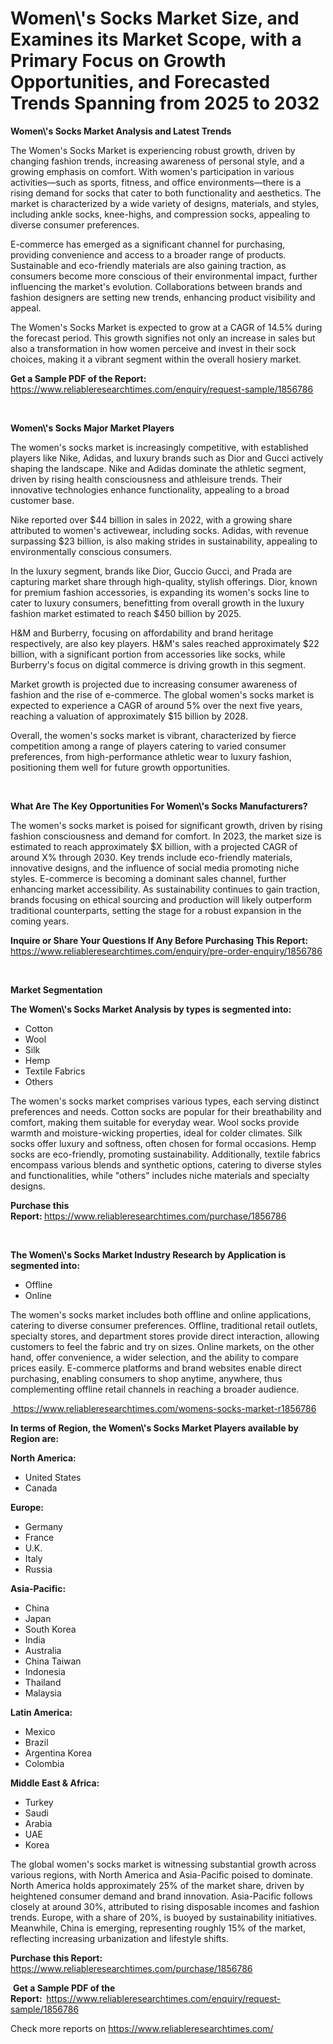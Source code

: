 <p><h1>Women\'s Socks Market Size, and Examines its Market Scope, with a Primary Focus on Growth Opportunities, and Forecasted Trends Spanning from 2025 to 2032</h1></p><p><strong>Women\'s Socks Market Analysis and Latest Trends</strong></p>
<p><p>The Women's Socks Market is experiencing robust growth, driven by changing fashion trends, increasing awareness of personal style, and a growing emphasis on comfort. With women's participation in various activities—such as sports, fitness, and office environments—there is a rising demand for socks that cater to both functionality and aesthetics. The market is characterized by a wide variety of designs, materials, and styles, including ankle socks, knee-highs, and compression socks, appealing to diverse consumer preferences.</p><p>E-commerce has emerged as a significant channel for purchasing, providing convenience and access to a broader range of products. Sustainable and eco-friendly materials are also gaining traction, as consumers become more conscious of their environmental impact, further influencing the market's evolution. Collaborations between brands and fashion designers are setting new trends, enhancing product visibility and appeal.</p><p>The Women's Socks Market is expected to grow at a CAGR of 14.5% during the forecast period. This growth signifies not only an increase in sales but also a transformation in how women perceive and invest in their sock choices, making it a vibrant segment within the overall hosiery market.</p></p>
<p><strong>Get a Sample PDF of the Report:&nbsp;</strong> <a href="https://www.reliableresearchtimes.com/enquiry/request-sample/1856786?utm_campaign=2464&utm_medium=2&utm_source=Github&utm_content=ia&utm_term=27032025&utm_id=womens-socks">https://www.reliableresearchtimes.com/enquiry/request-sample/1856786</a></p>
<p>&nbsp;</p>
<p><strong>Women\'s Socks Major Market Players</strong></p>
<p><p>The women's socks market is increasingly competitive, with established players like Nike, Adidas, and luxury brands such as Dior and Gucci actively shaping the landscape. Nike and Adidas dominate the athletic segment, driven by rising health consciousness and athleisure trends. Their innovative technologies enhance functionality, appealing to a broad customer base.</p><p>Nike reported over $44 billion in sales in 2022, with a growing share attributed to women's activewear, including socks. Adidas, with revenue surpassing $23 billion, is also making strides in sustainability, appealing to environmentally conscious consumers. </p><p>In the luxury segment, brands like Dior, Guccio Gucci, and Prada are capturing market share through high-quality, stylish offerings. Dior, known for premium fashion accessories, is expanding its women's socks line to cater to luxury consumers, benefitting from overall growth in the luxury fashion market estimated to reach $450 billion by 2025.</p><p>H&M and Burberry, focusing on affordability and brand heritage respectively, are also key players. H&M's sales reached approximately $22 billion, with a significant portion from accessories like socks, while Burberry's focus on digital commerce is driving growth in this segment.</p><p>Market growth is projected due to increasing consumer awareness of fashion and the rise of e-commerce. The global women's socks market is expected to experience a CAGR of around 5% over the next five years, reaching a valuation of approximately $15 billion by 2028.</p><p>Overall, the women's socks market is vibrant, characterized by fierce competition among a range of players catering to varied consumer preferences, from high-performance athletic wear to luxury fashion, positioning them well for future growth opportunities.</p></p>
<p>&nbsp;</p>
<p><strong>What Are The Key Opportunities For Women\'s Socks Manufacturers?</strong></p>
<p><p>The women's socks market is poised for significant growth, driven by rising fashion consciousness and demand for comfort. In 2023, the market size is estimated to reach approximately $X billion, with a projected CAGR of around X% through 2030. Key trends include eco-friendly materials, innovative designs, and the influence of social media promoting niche styles. E-commerce is becoming a dominant sales channel, further enhancing market accessibility. As sustainability continues to gain traction, brands focusing on ethical sourcing and production will likely outperform traditional counterparts, setting the stage for a robust expansion in the coming years.</p></p>
<p><strong>Inquire or Share Your Questions If Any Before Purchasing This Report:</strong> <a href="https://www.reliableresearchtimes.com/enquiry/pre-order-enquiry/1856786?utm_campaign=2464&utm_medium=2&utm_source=Github&utm_content=ia&utm_term=27032025&utm_id=womens-socks">https://www.reliableresearchtimes.com/enquiry/pre-order-enquiry/1856786</a></p>
<p>&nbsp;</p>
<p><strong>Market Segmentation</strong></p>
<p><strong>The Women\'s Socks Market Analysis by types is segmented into:</strong></p>
<p><ul><li>Cotton</li><li>Wool</li><li>Silk</li><li>Hemp</li><li>Textile Fabrics</li><li>Others</li></ul></p>
<p><p>The women's socks market comprises various types, each serving distinct preferences and needs. Cotton socks are popular for their breathability and comfort, making them suitable for everyday wear. Wool socks provide warmth and moisture-wicking properties, ideal for colder climates. Silk socks offer luxury and softness, often chosen for formal occasions. Hemp socks are eco-friendly, promoting sustainability. Additionally, textile fabrics encompass various blends and synthetic options, catering to diverse styles and functionalities, while "others" includes niche materials and specialty designs.</p></p>
<p><strong>Purchase this Report:&nbsp;</strong><a href="https://www.reliableresearchtimes.com/purchase/1856786?utm_campaign=2464&utm_medium=2&utm_source=Github&utm_content=ia&utm_term=27032025&utm_id=womens-socks">https://www.reliableresearchtimes.com/purchase/1856786</a></p>
<p>&nbsp;</p>
<p><strong>The Women\'s Socks Market Industry Research by Application is segmented into:</strong></p>
<p><ul><li>Offline</li><li>Online</li></ul></p>
<p><p>The women's socks market includes both offline and online applications, catering to diverse consumer preferences. Offline, traditional retail outlets, specialty stores, and department stores provide direct interaction, allowing customers to feel the fabric and try on sizes. Online markets, on the other hand, offer convenience, a wider selection, and the ability to compare prices easily. E-commerce platforms and brand websites enable direct purchasing, enabling consumers to shop anytime, anywhere, thus complementing offline retail channels in reaching a broader audience.</p></p>
<p><a href="https://www.reliableresearchtimes.com/womens-socks-market-r1856786?utm_campaign=2464&utm_medium=2&utm_source=Github&utm_content=ia&utm_term=27032025&utm_id=womens-socks">&nbsp;https://www.reliableresearchtimes.com/womens-socks-market-r1856786</a></p>
<p><strong>In terms of Region, the Women\'s Socks Market Players available by Region are:</strong></p>
<p>
    <p> <strong> North America: </strong>
        <ul>
            <li>United States</li>
            <li>Canada</li>
        </ul>
        </p> 
    <p> <strong> Europe: </strong>
        <ul>
            <li>Germany</li>
            <li>France</li>
            <li>U.K.</li>
            <li>Italy</li>
            <li>Russia</li>
        </ul>
        </p> 
    <p> <strong> Asia-Pacific: </strong>
        <ul>
            <li>China</li>
            <li>Japan</li>
            <li>South Korea</li>
            <li>India</li>
            <li>Australia</li>
            <li>China Taiwan</li>
            <li>Indonesia</li>
            <li>Thailand</li>
            <li>Malaysia</li>
        </ul>
        </p> 
    <p> <strong> Latin America: </strong>
        <ul>
            <li>Mexico</li>
            <li>Brazil</li>
            <li>Argentina Korea</li>
            <li>Colombia</li>
        </ul>
        </p> 
    <p> <strong> Middle East & Africa: </strong>
        <ul>
            <li>Turkey</li>
            <li>Saudi</li>
            <li>Arabia</li>
            <li>UAE</li>
            <li>Korea</li>
        </ul>
    </p>
    </p>
<p><p>The global women's socks market is witnessing substantial growth across various regions, with North America and Asia-Pacific poised to dominate. North America holds approximately 25% of the market share, driven by heightened consumer demand and brand innovation. Asia-Pacific follows closely at around 30%, attributed to rising disposable incomes and fashion trends. Europe, with a share of 20%, is buoyed by sustainability initiatives. Meanwhile, China is emerging, representing roughly 15% of the market, reflecting increasing urbanization and lifestyle shifts.</p></p>
<p><strong>Purchase this Report: </strong><a href="https://www.reliableresearchtimes.com/purchase/1856786?utm_campaign=2464&utm_medium=2&utm_source=Github&utm_content=ia&utm_term=27032025&utm_id=womens-socks">https://www.reliableresearchtimes.com/purchase/1856786</a></p>
<p>&nbsp;<strong>Get a Sample PDF of the Report:&nbsp;&nbsp;</strong><a href="https://www.reliableresearchtimes.com/enquiry/request-sample/1856786?utm_campaign=2464&utm_medium=2&utm_source=Github&utm_content=ia&utm_term=27032025&utm_id=womens-socks">https://www.reliableresearchtimes.com/enquiry/request-sample/1856786</a></p>
<p><strong></strong></p>
<p>Check more reports on <a href="https://www.reliableresearchtimes.com/?utm_campaign=2464&utm_medium=2&utm_source=Github&utm_content=ia&utm_term=27032025&utm_id=womens-socks">https://www.reliableresearchtimes.com/</a></p>